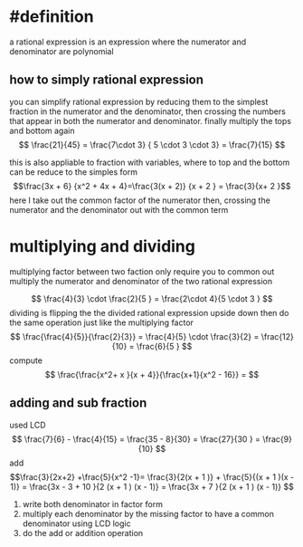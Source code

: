 # #definition  

a rational expression is an expression where the numerator and denominator are polynomial 
## how to simply rational expression 

you can simplify rational expression by reducing them to the simplest fraction in the numerator and the denominator, then crossing the numbers that appear in both the numerator and denominator. finally multiply the tops and bottom again  
$$
\frac{21}{45} =  \frac{7\cdot  3} { 5 \cdot 3 \cdot 3}  =  \frac{7}{15}  
$$

this is also appliable to fraction with variables, where to top and the bottom can be reduce to the simples form  
$$\frac{3x  +  6} {x^2 + 4x + 4}=\frac{3(x  + 2)} {x + 2 }  = \frac{3}{x+ 2 }$$ 
here  I take out the common factor of the numerator then, crossing the numerator and the denominator out with the common term
# multiplying  and dividing   
multiplying factor between two faction only require you to common out multiply the numerator and denominator of the two rational expression 

$$
\frac{4}{3}  \cdot \frac{2}{5 }   = \frac{2\cdot  4}{5 \cdot 3 }
$$
dividing is flipping the the divided rational expression upside down then  do the same operation just like the multiplying factor  
$$
\frac{\frac{4}{5}}{\frac{2}{3}}  =  \frac{4}{5}  \cdot \frac{3}{2}   = \frac{12}{10}  = \frac{6}{5 }
$$
compute   $$
\frac{\frac{x^2+ x }{x  + 4}}{\frac{x+1}{x^2 - 16}}  = 
$$



## adding and sub fraction 

used LCD 
$$
\frac{7}{6} - \frac{4}{15}  =  \frac{35 -  8}{30} =  \frac{27}{30 }  =  \frac{9}{10}
 $$
add
$$\frac{3}{2x+2}  +\frac{5}{x^2 -1}= \frac{3}{2(x  + 1 )} +  \frac{5}{(x + 1 )(x - 1)}  =  \frac{3x  - 3 +  10  }{2 (x + 1 ) (x - 1)}  =  \frac{3x + 7 }{2 (x + 1 ) (x - 1)}  $$
1. write both denominator in factor form  
2. multiply each denominator by the  missing factor  to have a common denominator using LCD logic 
3. do the add or addition operation 

